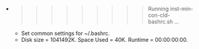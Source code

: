 * >>>>>>>>> Running inst-min-con-cld-bashrc.sh ...
  * Set common settings for ~/.bashrc.
  * Disk size = 1041492K. Space Used = 40K. Runtime = 00:00:00:00.
